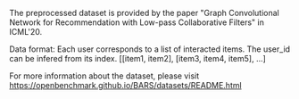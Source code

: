 The preprocessed dataset is provided by the paper "Graph Convolutional Network for Recommendation with Low-pass Collaborative Filters" in ICML'20.

Data format:
Each user corresponds to a list of interacted items. The user_id can be infered from its index.
[[item1, item2], [item3, item4, item5], ...]

For more information about the dataset, please visit https://openbenchmark.github.io/BARS/datasets/README.html

